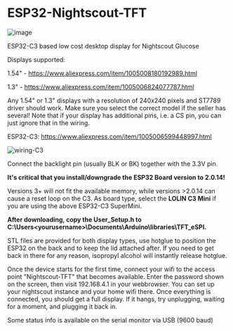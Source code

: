 # ESP32-Nightscout-TFT
![image](https://github.com/user-attachments/assets/3c873dd6-202d-4296-86c1-1da339f6a62e)


ESP32-C3 based low cost desktop display for Nightscout Glucose

Displays supported:

1.54" - https://www.aliexpress.com/item/1005008180192989.html

1.3" - https://www.aliexpress.com/item/1005006824077787.html

Any 1.54" or 1.3" displays with a resolution of 240x240 pixels and ST7789 driver should work. Make sure you select the correct model if the seller has several!
Note that if your display has additional pins, i.e. a CS pin, you can just ignore that in the wiring.

ESP32-C3:
https://www.aliexpress.com/item/1005006599448997.html

![wiring-C3](https://github.com/user-attachments/assets/b0e42f97-5557-42ae-8414-6258b47b1f5d)

Connect the backlight pin (usually BLK or BK) together with the 3.3V pin.

**It's critical that you install/downgrade the ESP32 Board version to 2.0.14!**

Versions 3+ will not fit the available memory, while versions >2.0.14 can cause a reset loop on the C3.
As board type, select the **LOLIN C3 Mini** if you are using the above ESP32-C3 SuperMini.

**After downloading, copy the User_Setup.h to C:\Users\<yourusername>\Documents\Arduino\libraries\TFT_eSPI.**

STL files are provided for both display types, use hotglue to position the ESP32 on the back and to keep the lid attached after.
If you need to get back in there for any reason, isopropyl alcohol will instantly release hotglue.

Once the device starts for the first time, connect your wifi to the access point "Nightscout-TFT" that becomes available. Enter the password shown on the screen, then visit 192.168.4.1 in your webbrowser. You can set up your nightscout instance and your home wifi there. Once everything is connected, you should get a full display. If it hangs, try unplugging, waiting for a moment, and plugging it back in.

Some status info is available on the serial monitor via USB (9600 baud)
